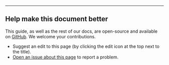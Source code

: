 ---
## Help make this document better

This guide, as well as the rest of our docs, are open-source and available on 
[GitHub](https://github.com/fluxcapacitor/pipeline/docs). We welcome your contributions.

- Suggest an edit to this page (by clicking the edit icon at the top next to the title).
- [Open an issue about this page](https://github.com/fluxcapacitor/pipeline/issues/new?body=This%20documentation%20issue%20is%20about%20) to report a problem.
